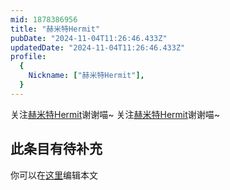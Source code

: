 ```yaml
---
mid: 1878386956
title: "赫米特Hermit"
pubDate: "2024-11-04T11:26:46.433Z"
updatedDate: "2024-11-04T11:26:46.433Z"
profile:
  {
    Nickname: ["赫米特Hermit"],
  }
---
```


关注[赫米特Hermit](https://space.bilibili.com/1878386956)谢谢喵~ 关注[赫米特Hermit](https://space.bilibili.com/1878386956)谢谢喵~

## 此条目有待补充
你可以在[这里](https://github.com/Yuhanawa/VTuber.ICU-Content/edit/master/v/赫米特Hermit/index.md)编辑本文
